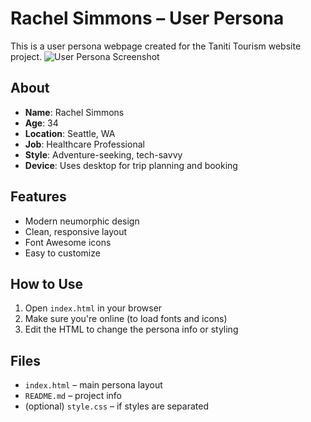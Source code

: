 # Rachel Simmons – User Persona

This is a user persona webpage created for the Taniti Tourism website project.
<img src="screenshot.png" alt="User Persona Screenshot" />

## About

- **Name**: Rachel Simmons
- **Age**: 34
- **Location**: Seattle, WA
- **Job**: Healthcare Professional
- **Style**: Adventure-seeking, tech-savvy
- **Device**: Uses desktop for trip planning and booking

## Features

- Modern neumorphic design
- Clean, responsive layout
- Font Awesome icons
- Easy to customize

## How to Use

1. Open `index.html` in your browser
2. Make sure you're online (to load fonts and icons)
3. Edit the HTML to change the persona info or styling

## Files

- `index.html` – main persona layout
- `README.md` – project info
- (optional) `style.css` – if styles are separated
